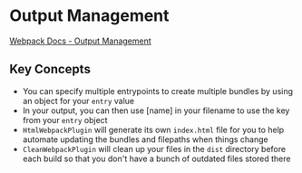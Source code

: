 # Output Management

[Webpack Docs - Output Management](https://webpack.js.org/guides/output-management/)

## Key Concepts

- You can specify multiple entrypoints to create multiple bundles by using an object for your `entry` value
- In your output, you can then use \[name\] in your filename to use the key from your `entry` object
- `HtmlWebpackPlugin` will generate its own `index.html` file for you to help automate updating the bundles and filepaths when things change
- `CleanWebpackPlugin` will clean up your files in the `dist` directory before each build so that you don't have a bunch of outdated files stored there
